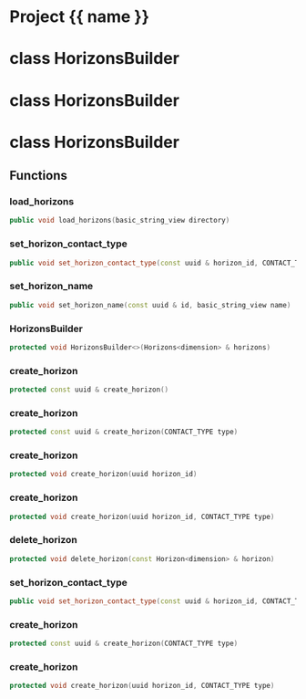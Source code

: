 <script setup>
import {useRoute} from 'vitepress'
const {path} = useRoute()
const tokens = path.split('/')
const words = tokens[2].split('-');
for (let i = 0; i < words.length; i++) {
    words[i] = words[i].charAt(0).toUpperCase() + words[i].slice(1);
    words[i] = words[i].replace('geode', 'Geode')
}
const name = words.join('-');
</script>
# Project {{ name }}

# class HorizonsBuilder


# class HorizonsBuilder


# class HorizonsBuilder


## Functions

### load_horizons

```cpp
public void load_horizons(basic_string_view directory)
```


### set_horizon_contact_type

```cpp
public void set_horizon_contact_type(const uuid & horizon_id, CONTACT_TYPE contact_type)
```


### set_horizon_name

```cpp
public void set_horizon_name(const uuid & id, basic_string_view name)
```


### HorizonsBuilder

```cpp
protected void HorizonsBuilder<>(Horizons<dimension> & horizons)
```


### create_horizon

```cpp
protected const uuid & create_horizon()
```


### create_horizon

```cpp
protected const uuid & create_horizon(CONTACT_TYPE type)
```


### create_horizon

```cpp
protected void create_horizon(uuid horizon_id)
```


### create_horizon

```cpp
protected void create_horizon(uuid horizon_id, CONTACT_TYPE type)
```


### delete_horizon

```cpp
protected void delete_horizon(const Horizon<dimension> & horizon)
```


### set_horizon_contact_type

```cpp
public void set_horizon_contact_type(const uuid & horizon_id, CONTACT_TYPE contact_type)
```

### create_horizon

```cpp
protected const uuid & create_horizon(CONTACT_TYPE type)
```

### create_horizon

```cpp
protected void create_horizon(uuid horizon_id, CONTACT_TYPE type)
```



